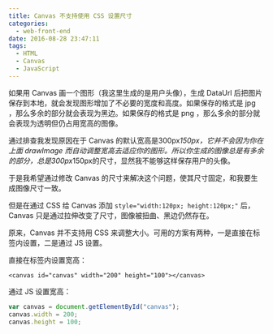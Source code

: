 ```yaml
---
title: Canvas 不支持使用 CSS 设置尺寸
categories:
  - web-front-end
date: 2016-08-28 23:47:11
tags:
  - HTML
  - Canvas
  - JavaScript
---
```


如果用 Canvas 画一个图形（我这里生成的是用户头像），生成 DataUrl 后把图片保存到本地，就会发现图形增加了不必要的宽度和高度。如果保存的格式是 jpg ，那么多余的部分就会表现为黑边。如果保存的格式是 png ，那么多余的部分就会表现为透明但仍占用宽高的图像。

<!-- more -->

通过排查我发现原因在于 Canvas 的默认宽高是300px*150px，它并不会因为你在上面 drawImage 而自动调整宽高去适应你的图形。所以你生成的图像总是有多余的部分，总是300px*150px的尺寸，显然我不能够这样保存用户的头像。

于是我希望通过修改 Canvas 的尺寸来解决这个问题，使其尺寸固定，和我要生成图像尺寸一致。

但是在通过 CSS 给 Canvas 添加 `style="width:120px; height:120px;"` 后，Canvas 只是通过拉伸改变了尺寸，图像被扭曲、黑边仍然存在。

原来，Canvas 并不支持用 CSS 来调整大小。可用的方案有两种，一是直接在标签内设置，二是通过 JS 设置。

直接在标签内设置宽高：

``` xhtml
<canvas id="canvas" width="200" height="100"></canvas>
```

通过 JS 设置宽高：

``` js
var canvas = document.getElementById("canvas");
canvas.width = 200;
canvas.height = 100;
```